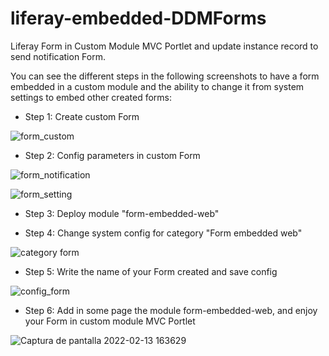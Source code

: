 # liferay-embedded-DDMForms
Liferay Form in Custom Module MVC Portlet and update instance record to send notification Form.

You can see the different steps in the following screenshots to have a form embedded in a custom module and the ability to change it from system settings to embed other created forms:

- Step 1: Create custom Form

![form_custom](https://user-images.githubusercontent.com/25830043/153767827-64a71f46-7783-4749-a6e0-3f9b4d812758.png)

- Step 2: Config parameters in custom Form

![form_notification](https://user-images.githubusercontent.com/25830043/153767850-6fc6fa09-d81d-48d9-915d-eaeae510a419.png)

![form_setting](https://user-images.githubusercontent.com/25830043/153767857-decf77f8-0072-472b-8b65-63df8cc5fea0.png)

- Step 3: Deploy module "form-embedded-web"

- Step 4: Change system config for category "Form embedded web"

![category form](https://user-images.githubusercontent.com/25830043/153767900-2fb1005e-d658-474d-9e57-194af494e28d.png)

- Step 5: Write the name of your Form created and save config

![config_form](https://user-images.githubusercontent.com/25830043/153767923-f5f801af-29f4-4480-9c24-1c7f750250f9.png)

- Step 6: Add in some page the module form-embedded-web, and enjoy your Form in custom module MVC Portlet

![Captura de pantalla 2022-02-13 163629](https://user-images.githubusercontent.com/25830043/153767978-167da3cf-8853-4c17-9b35-96d44270b0ce.png)
